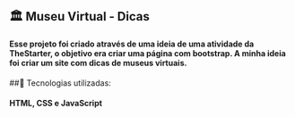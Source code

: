 ## 🏛 Museu Virtual - Dicas
#### Esse projeto foi criado através de uma ideia de uma atividade da TheStarter, o objetivo era criar uma página com bootstrap. A minha ideia foi criar um site com dicas de museus virtuais.

##📱 Tecnologias utilizadas:
#### HTML, CSS e JavaScript 
